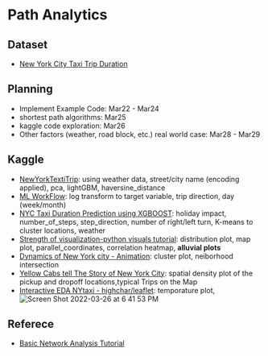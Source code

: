 # Path Analytics

## Dataset
* [New York City Taxi Trip Duration](https://www.kaggle.com/c/nyc-taxi-trip-duration)

## Planning
* Implement Example Code: Mar22 - Mar24
* shortest path algorithms: Mar25
* kaggle code exploration: Mar26
* Other factors (weather, road block, etc.) real world case: Mar28 - Mar29

## Kaggle
* [NewYorkTextiTrip](https://www.kaggle.com/code/jeffreycbw/nyc-taxi-trip-public-0-37399-private-0-37206): using weather data, street/city name (encoding applied), pca, lightGBM, haversine_distance
* [ML WorkFlow](https://www.kaggle.com/code/quentinmonmousseau/ml-workflow-lightgbm-0-37-randomforest-0-39): log transform to target variable, trip direction, day (week/month)
* [NYC Taxi Duration Prediction using XGBOOST](https://www.kaggle.com/code/au1206/nyc-taxi-duration-prediction-using-xgboost): holiday impact, number_of_steps, step_direction, number of right/left turn, K-means to cluster locations, weather
* [Strength of visualization-python visuals tutorial](https://www.kaggle.com/code/maheshdadhich/strength-of-visualization-python-visuals-tutorial): distribution plot, map plot, parallel_coordinates, correlation heatmap,  **alluvial plots**
* [Dynamics of New York city - Animation](https://www.kaggle.com/code/drgilermo/dynamics-of-new-york-city-animation): cluster plot, neiborhood intersection
* [Yellow Cabs tell The Story of New York City](https://www.kaggle.com/code/selfishgene/yellow-cabs-tell-the-story-of-new-york-city): spatial density plot of the pickup and dropoff locations,typical Trips on the Map
* [Interactive EDA NYtaxi - highchar/leaflet](https://www.kaggle.com/code/damianpanek/interactive-eda-nytaxi-highchar-leaflet): temporature plot, 
  ![Screen Shot 2022-03-26 at 6 41 53 PM](https://user-images.githubusercontent.com/16402963/160259359-018a8522-3669-450b-bf33-66294da1f3b0.png)


## Referece
* [Basic Network Analysis Tutorial](https://www.kaggle.com/usui113yst/basic-network-analysis-tutorial/notebook)
